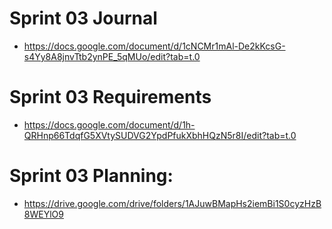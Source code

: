 # Sprint 03 Journal
- https://docs.google.com/document/d/1cNCMr1mAl-De2kKcsG-s4Yy8A8jnvTtb2ynPE_5qMUo/edit?tab=t.0

# Sprint 03 Requirements
- https://docs.google.com/document/d/1h-QRHnp66TdqfG5XVtySUDVG2YpdPfukXbhHQzN5r8I/edit?tab=t.0

# Sprint 03 Planning:
- https://drive.google.com/drive/folders/1AJuwBMapHs2iemBi1S0cyzHzB8WEYlO9
